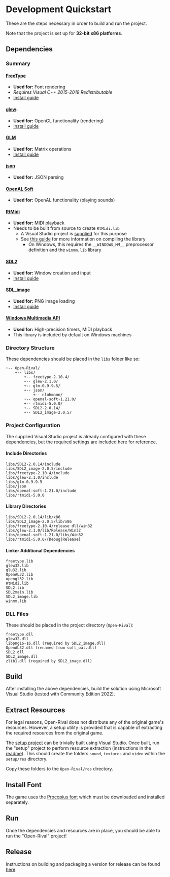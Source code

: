 # Development Quickstart

These are the steps necessary in order to build and run the project.

Note that the project is set up for **32-bit x86 platforms**.

## Dependencies

### Summary

#### [FreeType](https://www.freetype.org/download.html)

- **Used for:** Font rendering
- *Requires Visual C++ 2015-2019 Redistributable*
- [Install guide](https://github.com/ubawurinna/freetype-windows-binaries)

#### [glew](http://glew.sourceforge.net/):

- **Used for:** OpenGL functionality (rendering)
- [Install guide](http://lazyfoo.net/tutorials/SDL/51_SDL_and_modern_opengl/index.php)

#### [GLM](https://github.com/g-truc/glm)

- **Used for:** Matrix operations
- [Install guide](https://github.com/g-truc/glm/blob/master/manual.md#-1-getting-started)

#### [json](https://github.com/nlohmann/json)

- **Used for:** JSON parsing

#### [OpenAL Soft](https://github.com/kcat/openal-soft)

- **Used for:** OpenAL functionality (playing sounds)

#### [RtMidi](https://github.com/thestk/rtmidi)

- **Used for:** MIDI playback
- Needs to be built from source to create `RtMidi.lib`
    - A Visual Studio project is [supplied](Open-Rival/libs/rtmidi-5.0.0) for this purpose
    - See [this guide](https://www.music.mcgill.ca/~gary/rtmidi/index.html#compiling) for more information on compiling the library
        - On Windows, this requires the `__WINDOWS_MM__` preprocessor definition and the `winmm.lib` library

#### [SDL2](https://www.libsdl.org/download-2.0.php)

- **Used for:** Window creation and input
- [Install guide](http://lazyfoo.net/tutorials/SDL/01_hello_SDL/index.php)

#### [SDL_image](https://www.libsdl.org/projects/SDL_image/)

- **Used for:** PNG image loading
- [Install guide](https://lazyfoo.net/tutorials/SDL/06_extension_libraries_and_loading_other_image_formats/windows/msvc2019/index.php)

#### [Windows Multimedia API](https://docs.microsoft.com/en-us/windows/win32/multimedia/windows-multimedia-start-page)

- **Used for:** High-precision timers, MIDI playback
- This library is included by default on Windows machines

### Directory Structure

These dependencies should be placed in the `libs` folder like so:

```
+-- Open-Rival/
    +-- libs/
        +-- freetype-2.10.4/
        +-- glew-2.1.0/
        +-- glm-0.9.9.5/
        +-- json/
            +-- nlohmann/
        +-- openal-soft-1.21.0/
        +-- rtmidi-5.0.0/
        +-- SDL2-2.0.14/
        +-- SDL2_image-2.0.5/
```

### Project Configuration

The supplied Visual Studio project is already configured with these dependencies, but the required settings are included here for reference.

#### Include Directories

```
libs/SDL2-2.0.14/include
libs/SDL2_image-2.0.5/include
libs/freetype-2.10.4/include
libs/glew-2.1.0/include
libs/glm-0.9.9.5
libs/json
libs/openal-soft-1.21.0/include
libs/rtmidi-5.0.0
```

#### Library Directories

```
libs/SDL2-2.0.14/lib/x86
libs/SDL2_image-2.0.5/lib/x86
libs/freetype-2.10.4/release dll/win32
libs/glew-2.1.0/lib/Release/Win32
libs/openal-soft-1.21.0/libs/Win32
libs/rtmidi-5.0.0/{Debug|Release}
```

#### Linker Additional Dependencies

```
freetype.lib
glew32.lib
glu32.lib
OpenAL32.lib
opengl32.lib
RtMidi.lib
SDL2.lib
SDL2main.lib
SDL2_image.lib
winmm.lib
```

### DLL Files

These should be placed in the project directory (`Open-Rival`):

```
freetype.dll
glew32.dll
libpng16-16.dll (required by SDL2_image.dll)
OpenAL32.dll (renamed from soft_oal.dll)
SDL2.dll
SDL2_image.dll
zlib1.dll (required by SDL2_image.dll)
```

## Build

After installing the above dependencies, build the solution using Microsoft Visual Studio (tested with Community Edition 2022).

## Extract Resources

For legal reasons, Open-Rival does not distribute any of the original game's resources. However, a setup utility is provided that is capable of extracting the required resources from the original game.

The [setup project](/setup) can be trivially built using Visual Studio. Once built, run the "setup" project to perform resource extraction (instructions in the [readme](/setup/README.md)). This should create the folders `sound`, `textures` and `video` within the `setup/res` directory.

Copy these folders to the `Open-Rival/res` directory.

## Install Font

The game uses the [Procopius font](https://fontsgeek.com/fonts/Procopius-Regular) which must be downloaded and installed separately.

## Run

Once the dependencies and resources are in place, you should be able to run the "Open-Rival" project!

## Release

Instructions on building and packaging a version for release can be found [here](/docs/release_checklist.md).
